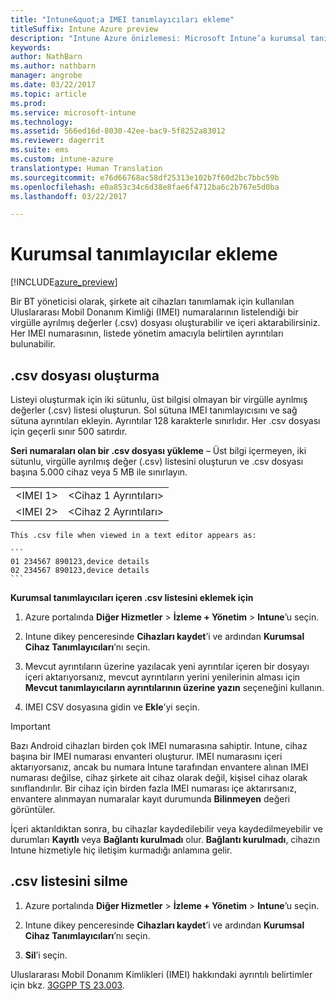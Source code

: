 ```yaml
---
title: "Intune&quot;a IMEI tanımlayıcıları ekleme"
titleSuffix: Intune Azure preview
description: "Intune Azure önizlemesi: Microsoft Intune’a kurumsal tanımlayıcıları (IMEI numaraları) eklemeyi öğrenin. "
keywords: 
author: NathBarn
ms.author: nathbarn
manager: angrobe
ms.date: 03/22/2017
ms.topic: article
ms.prod: 
ms.service: microsoft-intune
ms.technology: 
ms.assetid: 566ed16d-8030-42ee-bac9-5f8252a83012
ms.reviewer: dagerrit
ms.suite: ems
ms.custom: intune-azure
translationtype: Human Translation
ms.sourcegitcommit: e76d66768ac58df25313e102b7f60d2bc7bbc59b
ms.openlocfilehash: e0a853c34c6d38e8fae6f4712ba6c2b767e5d0ba
ms.lasthandoff: 03/22/2017

---
```


# <a name="add-corporate-identifiers"></a>Kurumsal tanımlayıcılar ekleme

[!INCLUDE[azure_preview](../includes/azure_preview.md)]

Bir BT yöneticisi olarak, şirkete ait cihazları tanımlamak için kullanılan Uluslararası Mobil Donanım Kimliği (IMEI) numaralarının listelendiği bir virgülle ayrılmış değerler (.csv) dosyası oluşturabilir ve içeri aktarabilirsiniz. Her IMEI numarasının, listede yönetim amacıyla belirtilen ayrıntıları bulunabilir.

## <a name="create-a-csv-file"></a>.csv dosyası oluşturma
Listeyi oluşturmak için iki sütunlu, üst bilgisi olmayan bir virgülle ayrılmış değerler (.csv) listesi oluşturun. Sol sütuna IMEI tanımlayıcısını ve sağ sütuna ayrıntıları ekleyin. Ayrıntılar 128 karakterle sınırlıdır. Her .csv dosyası için geçerli sınır 500 satırdır.

**Seri numaraları olan bir .csv dosyası yükleme** – Üst bilgi içermeyen, iki sütunlu, virgülle ayrılmış değer (.csv) listesini oluşturun ve .csv dosyası başına 5.000 cihaz veya 5 MB ile sınırlayın.

|||
|-|-|
|&lt;IMEI 1&gt;|&lt;Cihaz 1 Ayrıntıları&gt;|
|&lt;IMEI 2&gt;|&lt;Cihaz 2 Ayrıntıları&gt;|

    This .csv file when viewed in a text editor appears as:

    ```
    01 234567 890123,device details
    02 234567 890123,device details
    ```

**Kurumsal tanımlayıcıları içeren .csv listesini eklemek için**

1. Azure portalında **Diğer Hizmetler** > **İzleme + Yönetim** > **Intune**’u seçin.

2. Intune dikey penceresinde **Cihazları kaydet**’i ve ardından **Kurumsal Cihaz Tanımlayıcıları**’nı seçin.

3. Mevcut ayrıntıların üzerine yazılacak yeni ayrıntılar içeren bir dosyayı içeri aktarıyorsanız, mevcut ayrıntıların yerini yenilerinin alması için **Mevcut tanımlayıcıların ayrıntılarının üzerine yazın** seçeneğini kullanın.

4. IMEI CSV dosyasına gidin ve **Ekle**’yi seçin.

> [!IMPORTANT]
> Bazı Android cihazları birden çok IMEI numarasına sahiptir. Intune, cihaz başına bir IMEI numarası envanteri oluşturur. IMEI numarasını içeri aktarıyorsanız, ancak bu numara Intune tarafından envantere alınan IMEI numarası değilse, cihaz şirkete ait cihaz olarak değil, kişisel cihaz olarak sınıflandırılır. Bir cihaz için birden fazla IMEI numarası içe aktarırsanız, envantere alınmayan numaralar kayıt durumunda **Bilinmeyen** değeri görüntüler.

İçeri aktarıldıktan sonra, bu cihazlar kaydedilebilir veya kaydedilmeyebilir ve durumları **Kayıtlı** veya **Bağlantı kurulmadı** olur. **Bağlantı kurulmadı**, cihazın Intune hizmetiyle hiç iletişim kurmadığı anlamına gelir.

## <a name="delete-a-csv-list"></a>.csv listesini silme

1. Azure portalında **Diğer Hizmetler** > **İzleme + Yönetim** > **Intune**’u seçin.

2. Intune dikey penceresinde **Cihazları kaydet**’i ve ardından **Kurumsal Cihaz Tanımlayıcıları**’nı seçin.

3. **Sil**’i seçin.

Uluslararası Mobil Donanım Kimlikleri (IMEI) hakkındaki ayrıntılı belirtimler için bkz. [3GGPP TS 23.003](https://portal.3gpp.org/desktopmodules/Specifications/SpecificationDetails.aspx?specificationId=729).

